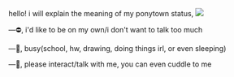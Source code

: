 hello! i will explain the meaning of my ponytown status,
![](https://media1.tenor.com/m/SyaDWU7FQP0AAAAd/link-click-cheng-xiaoshi-lu-guang-shiguang-dailiren.gif)

―⛔,   i'd like to be on my own/i don't want to talk too much

―🌙,   busy(school, hw, drawing, doing things irl, or even sleeping)

―💬,   please interact/talk with me, you can even cuddle to me
